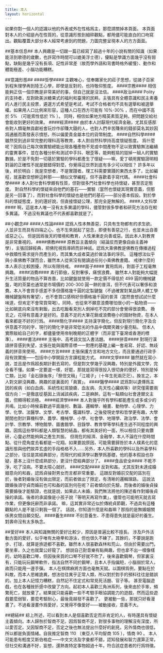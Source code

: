 ```yaml
---
title: 本人
layout: horizontal
---
```

如果你對一個人的認識以他的外表或外在性格爲主，那麼請關掉本頁面。
本頁面對本人的介紹是內在性質的，從意識形態到細碎觀點，都用儘可能直白的口吻寫出。觀點覆蓋大部分本人經常考慮到的問題，力圖完整呈現本人的方方面面。


##基本信息##
本人興趣是一切跟一篇已經寫了超過十年的小說有關的知識（如果能活到歌德的歲數，也許寫作時間可以媲美浮士德），優點是學識方面幾乎沒有弱點，缺點是幾乎沒有長項、記性非常差（故而學外語和背書時格外緩慢）、動作和體能極差、小腦功能糟糕。


##意識形態##
####哲學####
主觀唯心，信奉雜家化的莊子思想，從諸子百家到程朱理學再到陸王心學，即使是反對的，也持敬仰態度。
####宗教####
相信能夠正信一個宗教是非常美好的事，但自己就是沒法信。
####政治####
Polity 的支持者，反對歐美派糖果式的福利和臺灣的民粹。主張具有全體意識和民主素養的人進行民主投票，遴選方式希望是考試，考試不合格者均不具有選舉和被選舉權。如果用人口比例來形容，這種人口在西方可能有 10%-30% ，而在中國不高於 5% （可能索性低於 1% ）。
同時，相信如果地方精英素質足夠，把問題交給社會能收到更好的效果。
####經濟####
由於本人討厭現代經濟金融，尤其反感那些對人類毫無貢獻衹會玩炒作卻賺大錢的人，也對人們辛苦賺來的錢卻莫名其妙因爲通脹而蒸發表示憤怒，所以偏愛貴金屬本位的貨幣制度。
####自然科學####
雖然受到過非常完整的理科高等教育，本人對自然科學持高度懷疑態度。
爲什麼呢？因爲自己每次做實驗總能出現各種產物不見或中間產物不足以致實驗無法繼續的靈異事件，並在各種分析和測試中手抖、眼歪等，能夠輕易的毀掉一組人的實驗數據。於是不免對一切基於實驗的學科都產生了懷疑——嘛，愛丁頓用實驗證明相對論的正確性不就是錯錯得對麼，你覺得這世界到底有多少可以相信？
許多年以後，終於明白：我是空想者，不是實踐者。理工科需要實踐的東西太多了。比如編程，就喜歡空想幹這幹那——類似文學編程，但不喜歡着手寫代碼。
####社會科學####
本人對社會科學頗有性質，但對很多門社會科學也持懷疑，甚至否定態度。
對自然科學的懷疑來自他們的基石——實驗（當然也懷疑其現實意義，但那是另一回事了），而對社會科學的懷疑也是他們的基石——部分基本假設。對於學科的懷疑態度，別的還好說，但直接懷疑公理，那完全是無解的。
####人文科學####
啊，這是本人唯一沒有太多異議的學科，儘管對很多學者和研究方法存在較多異議。
不過沒有異議也不代表都喜歡就是了。


##小觀念##
####人性論####
認爲人性本無善惡，只具有生物都有的求生欲。人並非生而具有四端之心，也不生來就起了惡念，即便有善惡之行，也並未出自善或惡之心。
但是因爲後天的環境和教育，人性漸漸走向善或惡。因此本人對教育是非常重視的。
####佛教####
原教旨主義傾向（結論反而更像自由主義神學），主張回歸經典，把佛陀視爲導師而非神祇。認爲大乘佛教是佛教在傳播過程中救贖性需求提升而產生的，而其集大成者莫過於做法事的淨宗。
這種想法似乎與小乘佛教不謀而合，雖然本人從來沒有閱讀過任何小乘佛教書籍。
戒律什麼的本人表示比較困擾，所以有限持戒。
####面子####
實用爲尚，對面子工程毫無興趣。
####消費####
素行節儉，反對奢侈，痛恨浪費。
雖然本人對能夠大幅提升生活質量的物品不算吝嗇，比如鍵盤就使用一款定價不得低於 499 圓的機械鍵盤，喝的茶葉也通常是市場價約 200-300 圓一餅的普洱，但不代表可以奢侈和浪費。本人不會買手感差不多但價格幾千圓的定製鍵盤（不過確實對某品牌人體工學機械鍵盤稍有奢望），也不會買口感稍好但價格幾千圓的普洱（當然會想試試什麼味道，但肯定不會常買常喝）。同時，也從來不願意浪費哪怕很小的一點物資——比如碗底向來沒有剩飯，出去吃飯看見別人倒掉吃不完的部分會覺得很浪費。
換言之，花得有意義才是好的。意義不足的大筆花銷或浪費極小的錢財物資，在本人看來都是不好的行爲。
####簡化字####
支持漢字簡化，但反對現行簡化字及合併意義不同的字，現行的簡化字是非常低劣的作品中偶爾夾雜少量亮點。
但本人實際敲給自己的字，都儘量使用帝制晚期的正體字（而非當下臺灣或香港的標準）。
####書法####
主張中、高考語文加入書法題。
####拼音####
對現行漢語拼音感到失望，主張在能與國際音標一一對應的基礎上編一套易寫、好認、無歧義的拼音來使用。
####方言####
主張保護方言和地方文化，而且要通過行政手段有效實施——包括中小學開設方言課程能方式。
####文學####
雖然就在寫小說，並且是作爲超長期計劃去寫的，但是對文學幾乎沒興趣，特別是外國文學，完全看不懂。如果一定要選一樣，好罷，那就是寫得很投入很切身的便好，特別是悼亡類，比如「金石錄後序」「祭侄文稿」「江城子」（十年生死兩茫茫）。換言之，本人對文辭沒興趣，興趣的是裏面的「眞實」。
####醫學####
認爲對以遺傳爲主因的疾病（如白血病、系統性紅斑狼瘡、血友病、先天性心臟病等）研究僅需要兩個方向：一是徹底從基因上消滅該疾病，二是麻醉。這有一點類似社會達爾文主義，但顯得較消極。
####經濟學####
本人對幾乎所有學科都能產生或多或少的共鳴。比如小時候喜歡過平面幾何、數論、邏輯學、繪畫、動物學、心理學、力學、化學、法醫學、文學、考古學、鑑識科學，之後發現史學和哲學更有趣，大學期間也對計算機科學、農學、機械學、小學、社會學、地理學、政治學、法學、會計學、宗教學、博物館學、圖書館學、目錄學、教育學等學科產生過不同程度的興趣。因爲這些學科都是人類智慧的結晶，都有其美好的一面，所以相信只要肯鑽研，心靈必然能夠與之產生共振。
但現在的經濟、金融學，本人不論在什麼時間點、從什麼角度去看都是一坨翔。如果要說原因，可能需要歸咎於本人樸素化的意識形態與他們故弄玄虛的手段格格不入……另外，本人所喜歡的學科以及所喜學科之部分，往往是其經典部分，而現代的經濟學以數學爲基礎，他的基本假設也存疑，基本上沒什麼成熟部分，更沒什麼經典部分了。
####食品安全####
不乾不淨，吃了沒病。不要太噁心就好。
####交配####
反對和姦。尤其反對未達成婚姻意向的和姦，認爲貞操對男女而言都非常重要。
這跟反對婚前交配的區別在於，後者對婚後沒有做出限定，而前者做出了限定，有清晰的邏輯理路。
這說法跟婚後須守貞而婚前也可和姦的區別何在呢？前者傾向於先驗，而後者的婚後貞操需要婚後才能驗證，也就是說，如果此人未婚，我們無法將他的陳述看作對婚後貞操的承諾。後者的承諾像是小孩子說「等明天再寫作業」，儘管也可能明天就去寫作業，但更像託辭而非承諾。
嘛，這其實非常近似於傳統貞節觀，不過具有這種觀點的人是不是只剩我一個了。
話說，你知道什麼是和姦嘛？那指的是無婚姻關係男女間自願交配。
####養生####
不刻意養生、不患得患失就是最好的養生。
對壽命沒有太多執念。


##愛好##
本人與知識無關的愛好比較少，原因是普遍比較不擅長。
涉及戶外活動方面的愛好，似乎唯有太極拳和游泳，但也很久不練了。其餘的，不要說是跑步、打球，就算是旅遊都不喜歡。雖然本人很喜歡森林和荒山，但由於需要出門，要坐車，久之也就葉公好龍了。
想說自己對音樂有點興趣，但也拿不出一樣像樣的。幼時喜歡口琴，但因後來買的口琴不好就不吹了。後來喜歡鋼琴，但家裏沒有，只能玩玩鋼琴軟件，指法自然不同於鋼琴，且本人手指偏短，小腦弱於常人，故而只能用一邊手彈。
本人在棋牌麻將方面也毫無天賦。以圍棋爲例，要點在於料敵，而本人思維詭異，想法往往異乎正常人類，所以對於對手的預料往往是錯誤的。加上本人記憶力糟糕，自然記不住定式和常見死活題、官子等。
甚至電腦遊戲，也在各種挫折感中改變了方向。起初本人喜歡三角洲系列，後來由於手笨，頻繁死亡，就放棄了。結果就只能喜歡一些不考驗手眼協調能力的遊戲，然而這些遊戲要麼弱智，要麼考驗耐心，最後竟越發不喜歡了。
更被動一些，那就只好看漫畫了。不過看漫畫作爲愛好，又覺得不像愛好——被動接收，意義不大。


##總結##
綜上所述，可以看到本人是個喜歡否定而非肯定的人，有時還具有懷疑主義傾向。本人歸咎於智商不足。因爲智商不足，對很多事物的理解沒有深度，所以愛否定。又因智商不足，否定之後也無法提出什麼好的創見。另外情商也很低，所以都是負面情緒。自我推定智商 110 （東亞人平均智商 105 ），情商 90 。
本人可能患有輕度艾斯伯格症——中文文法及字彙都不錯，認知發展和智力還算正常，但社交和溝通不好，妄想，還熱衷特定事物超過十年，符合該症患者的行爲特徵。